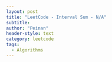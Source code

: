 ```yaml
---
layout: post
title: "LeetCode - Interval Sum - N/A"
subtitle:
author: "Peinan"
header-style: text
category: leetcode
tags:
  - Algorithms
---
```


